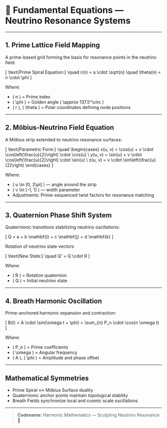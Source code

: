 # 📐 Fundamental Equations — Neutrino Resonance Systems

---

## 1. Prime Lattice Field Mapping

A prime-based grid forming the basis for resonance points in the neutrino field:

\[
\text{Prime Spiral Equation:} \quad r(n) = a \cdot \sqrt{n} \quad \theta(n) = n \cdot \phi
\]

Where:

- \( n \) = Prime index
- \( \phi \) = Golden angle \( \approx 137.5^\circ \)
- \( r \), \( \theta \) = Polar coordinates defining node positions

---

## 2. Möbius-Neutrino Field Equation

A Möbius strip extended to neutrino resonance surfaces:

\[
\text{Parametric Form:} \quad
\begin{cases}
x(u, v) = \cos(u) + v \cdot \cos\left(\frac{u}{2}\right) \cdot \cos(u) \\
y(u, v) = \sin(u) + v \cdot \cos\left(\frac{u}{2}\right) \cdot \sin(u) \\
z(u, v) = v \cdot \sin\left(\frac{u}{2}\right)
\end{cases}
\]

Where:

- \( u \in [0, 2\pi] \) — angle around the strip
- \( v \in [-1, 1] \) — width parameter
- Adjustments: Prime-sequenced twist factors for resonance matching

---

## 3. Quaternion Phase Shift System

Quaternionic transitions stabilizing neutrino oscillations:

\[
Q = a + b \mathbf{i} + c \mathbf{j} + d \mathbf{k}
\]

Rotation of neutrino state vectors:

\[
\text{New State:} \quad Q' = Q \cdot R
\]

Where:

- \( R \) = Rotation quaternion
- \( Q \) = Initial neutrino state

---

## 4. Breath Harmonic Oscillation

Prime-anchored harmonic expansion and contraction:

\[
B(t) = A \cdot \sin(\omega t + \phi) + \sum_{n} P_n \cdot \cos(n \omega t)
\]

Where:

- \( P_n \) = Prime coefficients
- \( \omega \) = Angular frequency
- \( A \), \( \phi \) = Amplitude and phase offset

---

## Mathematical Symmetries

- Prime Spiral ↔ Möbius Surface duality
- Quaternionic anchor points maintain topological stability
- Breath Fields synchronize local and cosmic scale oscillations

---

> **Codename**: Harmonic Mathematics — Sculpting Neutrino Resonance 🌌

